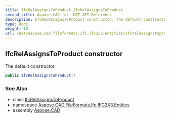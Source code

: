 ```yaml
---
title: IfcRelAssignsToProduct.IfcRelAssignsToProduct
second_title: Aspose.CAD for .NET API Reference
description: IfcRelAssignsToProduct constructor. The default constructor
type: docs
weight: 10
url: /net/aspose.cad.fileformats.ifc.ifc2x3.entities/ifcrelassignstoproduct/ifcrelassignstoproduct/
---
```

## IfcRelAssignsToProduct constructor

The default constructor.

```csharp
public IfcRelAssignsToProduct()
```

### See Also

* class [IfcRelAssignsToProduct](../)
* namespace [Aspose.CAD.FileFormats.Ifc.IFC2X3.Entities](../../ifcrelassignstoproduct/)
* assembly [Aspose.CAD](../../../)



